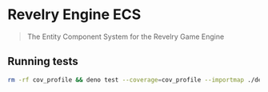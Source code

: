 # Revelry Engine ECS
> The Entity Component System for the Revelry Game Engine


## Running tests

```sh
rm -rf cov_profile && deno test --coverage=cov_profile --importmap ./deno.jsonc && deno coverage cov_profile
```